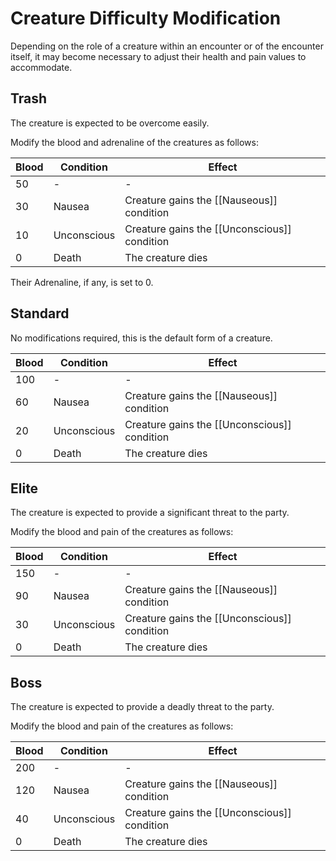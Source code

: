 # Creature Difficulty Modification

Depending on the role of a creature within an encounter or of the encounter itself, it may become necessary to adjust their health and pain values to accommodate.

## Trash

The creature is expected to be overcome easily.

Modify the blood and adrenaline of the creatures as follows:

| Blood | Condition | Effect |
|---|---|---|
| 50 | - | - |
| 30 | Nausea | Creature gains the [[Nauseous]] condition |
| 10 | Unconscious | Creature gains the [[Unconscious]] condition |
| 0 | Death | The creature dies |
 
Their Adrenaline, if any, is set to 0. 

## Standard

No modifications required, this is the default form of a creature.

| Blood | Condition | Effect |
|---|---|---|
| 100 | - | - |
| 60 | Nausea | Creature gains the [[Nauseous]] condition |
| 20 | Unconscious | Creature gains the [[Unconscious]] condition |
| 0 | Death | The creature dies |

## Elite

The creature is expected to provide a significant threat to the party.

Modify the blood and pain of the creatures as follows:

| Blood | Condition | Effect |
|---|---|---|
| 150 | - | - |
| 90 | Nausea | Creature gains the [[Nauseous]] condition |
| 30 | Unconscious | Creature gains the [[Unconscious]] condition |
| 0 | Death | The creature dies |
 
## Boss

The creature is expected to provide a deadly threat to the party.

Modify the blood and pain of the creatures as follows:

| Blood | Condition | Effect |
|---|---|---|
| 200 | - | - |
| 120 | Nausea | Creature gains the [[Nauseous]] condition |
| 40 | Unconscious | Creature gains the [[Unconscious]] condition |
| 0 | Death | The creature dies |
